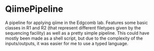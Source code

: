 # QiimePipeline
A pipeline for applying qiime in the Edgcomb lab. 
Features some basic classes in R1 and R2 (that represent different filetypes given by the sequencing facility) as well as a pretty simple pipeline. This could have mostly been made as a shell script, but due to the complexity of the inputs/outputs, it was easier for me to use a typed language.
